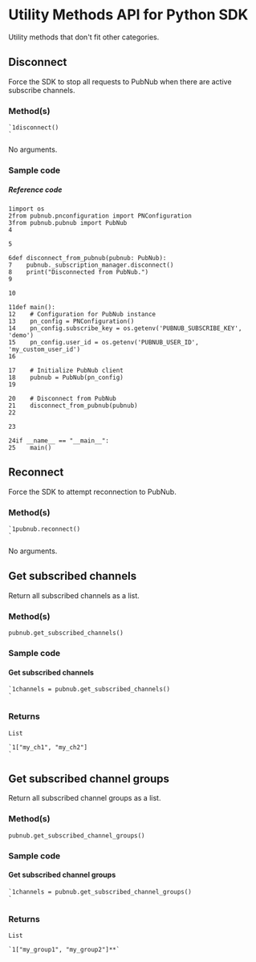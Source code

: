 # Utility Methods API for Python SDK

Utility methods that don't fit other categories.

## Disconnect

Force the SDK to stop all requests to PubNub when there are active subscribe channels.

### Method(s)

```
`1disconnect()  
`
```

No arguments.

### Sample code

##### Reference code

```
1import os  
2from pubnub.pnconfiguration import PNConfiguration  
3from pubnub.pubnub import PubNub  
4
  
5
  
6def disconnect_from_pubnub(pubnub: PubNub):  
7    pubnub._subscription_manager.disconnect()  
8    print("Disconnected from PubNub.")  
9
  
10
  
11def main():  
12    # Configuration for PubNub instance  
13    pn_config = PNConfiguration()  
14    pn_config.subscribe_key = os.getenv('PUBNUB_SUBSCRIBE_KEY', 'demo')  
15    pn_config.user_id = os.getenv('PUBNUB_USER_ID', 'my_custom_user_id')  
16
  
17    # Initialize PubNub client  
18    pubnub = PubNub(pn_config)  
19
  
20    # Disconnect from PubNub  
21    disconnect_from_pubnub(pubnub)  
22
  
23
  
24if __name__ == "__main__":  
25    main()  

```

## Reconnect

Force the SDK to attempt reconnection to PubNub.

### Method(s)

```
`1pubnub.reconnect()  
`
```

No arguments.

## Get subscribed channels

Return all subscribed channels as a list.

### Method(s)

`pubnub.get_subscribed_channels()`

### Sample code

#### Get subscribed channels

```
`1channels = pubnub.get_subscribed_channels()  
`
```

### Returns

`List`

```
`1["my_ch1", "my_ch2"]  
`
```

## Get subscribed channel groups

Return all subscribed channel groups as a list.

### Method(s)

`pubnub.get_subscribed_channel_groups()`

### Sample code

#### Get subscribed channel groups

```
`1channels = pubnub.get_subscribed_channel_groups()  
`
```

### Returns

`List`

```
`1["my_group1", "my_group2"]**`
```